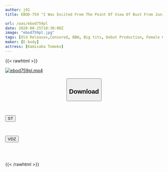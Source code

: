 ```yaml
---
author: j91
title: EBOD-759 "I Was Excited From The Point Of View Of Bust From Junior High School..." The Active Female University Student Complex That Became A Super Sensitive I Cup Due To Sexual Harassment From The Boy's Sexual Harassment! Nipple Iki AV Debut 100cm Natural Big Breasts Well-shaped Tomoko Kamisaka 19 Years Old

url: /was/ebod759pl
date: 2020-08-25T10:30:00Z
image: "ebod759pl.jpg"
tags: [Old Releases,Censored, BBW, Big tits, Debut Production, Female College Student, Solowork, Titty fuck]
maker: [E-body]
actress: [Kamisaka Tomoko]
---
```



{{< rawhtml >}}

<div class="video" data-videoid="z7QK1dDPeQhGYD">
    <a href="javascript:;">
        <img src="/was/ebod759pl/ebod759pl.jpg" width="WIDTH" height="HEIGHT" alt="ebod759pl.mp4" loading="lazy">
    </a>
</div>

<script type="text/javascript" src="https://j91.asia/asset/on-demand-st.js"></script>

<br>
  <link rel="stylesheet" href="https://j91.asia/asset/bs5.css">
  
  <center>
  <button class="btn btn-primary" type="button" data-bs-toggle="collapse" data-bs-target=".multi-collapse" aria-expanded="false" aria-controls="multiCollapseExample1 multiCollapseExample2"><h2>Download</h2></button></center>
</p>
<div class="row">
  <div class="col">
    <div class="collapse multi-collapse" id="multiCollapseExample1">
      <div class="card card-body">
	      	      <br>
<div class="buttons">  
<p><a href="https://streamtape.to/v/z7QK1dDPeQhGYD" target="_blank"><button class="btn-hover color-3"><i class="fa fa-download"></i> ST</button></a></p></div>
    </div>
  </div>
</div>
  <div class="col">
    <div class="collapse multi-collapse" id="multiCollapseExample2">
      <div class="card card-body">
	      <br>
<div class="buttons">
<p><a href="https://vidoza.net/mooh6ngy8jp5" target="_blank"><button class="btn-hover color-1"><i class="fa fa-download"></i> VDZ</button></a></p></div>
<br><br>
      </div>
    </div>
  </div>
</div>

{{< /rawhtml >}}